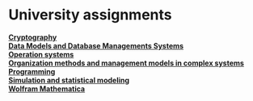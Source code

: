# University assignments

[<b>Cryptography</b>](https://github.com/Daply/university-assignments/blob/master/Cryptography/readme.md)<br>
[<b>Data Models and Database Managements Systems</b>](https://github.com/Daply/university-assignments/blob/master/Data%20Models%20and%20Database%20Managements%20Systems/readme.md)<br>
[<b>Operation systems</b>](https://github.com/Daply/university-assignments/blob/master/Operation%20systems/readme.md)<br>
[<b>Organization methods and management models in complex systems</b>](https://github.com/Daply/university-assignments/blob/master/Organization%20methods%20and%20management%20models%20in%20complex%20systems/readme.md)<br>
[<b>Programming</b>](https://github.com/Daply/university-assignments/blob/master/Programming/readme.md)<br>
[<b>Simulation and statistical modeling</b>](https://github.com/Daply/university-assignments/blob/master/Simulation%20and%20statistical%20modeling/readme.md)<br>
[<b>Wolfram Mathematica</b>](https://github.com/Daply/university-assignments/blob/master/Wolfram%20Mathematica/readme.md)<br>
